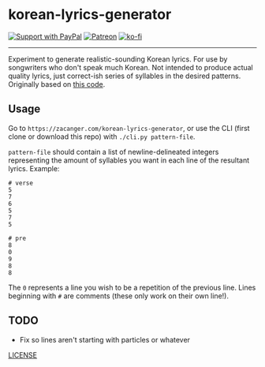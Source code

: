 # korean-lyrics-generator

[![Support with PayPal](https://img.shields.io/badge/paypal-donate-yellow.png)](https://paypal.me/zacanger) [![Patreon](https://img.shields.io/badge/patreon-donate-yellow.svg)](https://www.patreon.com/zacanger) [![ko-fi](https://img.shields.io/badge/donate-KoFi-yellow.svg)](https://ko-fi.com/U7U2110VB)

--------

Experiment to generate realistic-sounding Korean lyrics. For use by songwriters
who don't speak much Korean. Not intended to produce actual quality lyrics, just
correct-ish series of syllables in the desired patterns. Originally based on
[this code](https://github.com/baehyunsol/korean_saying_generator).

## Usage

Go to `https://zacanger.com/korean-lyrics-generator`, or use the CLI (first
clone or download this repo) with `./cli.py pattern-file`.

`pattern-file` should contain a list of newline-delineated integers representing
the amount of syllables you want in each line of the resultant lyrics. Example:

```
# verse
5
7
6
5
7
5

# pre
8
0
9
8
8
```

The `0` represents a line you wish to be a repetition of the previous line.
Lines beginning with `#` are comments (these only work on their own line!).

## TODO

* Fix so lines aren't starting with particles or whatever

[LICENSE](./LICENSE.md)
